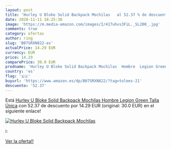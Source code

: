 ```yaml
---
layout: post
title: 'Hurley U Bloke Solid Backpack Mochilas   al 52.37 % de descuento'
date: 2020-11-11 18:25:38
image: 'https://m.media-amazon.com/images/I/417uhvs3FiL._SL200_.jpg'
comments: true
category: ofertas
author: ring
slug: 'B07SRXN822-es'
actualPrice: 14.29 EUR
currency: EUR
price: 14.29
comparePrice: 30.0 EUR
prodname: 'Hurley U Bloke Solid Backpack Mochilas  Hombre  Legion Green  Talla Única'
country: 'es'
flag: '🇪🇸'
buyurl: 'https://www.amazon.es/dp/B07SRXN822/?tag=tolees-21'
descuento: '52.37'
---
```


Está [Hurley U Bloke Solid Backpack Mochilas  Hombre  Legion Green  Talla Única](https://www.amazon.es/dp/B07SRXN822/?tag=tolees-21) con 52.37 de descuento por 14.29 EUR (original: 30.0 EUR) en el siguiente enlace!

[![Hurley U Bloke Solid Backpack Mochilas  ](https://m.media-amazon.com/images/I/417uhvs3FiL._SL200_.jpg)](https://www.amazon.es/dp/B07SRXN822/?tag=tolees-21)

ℹ️:


[Ver la oferta!!](https://www.amazon.es/dp/B07SRXN822/?tag=tolees-21)
